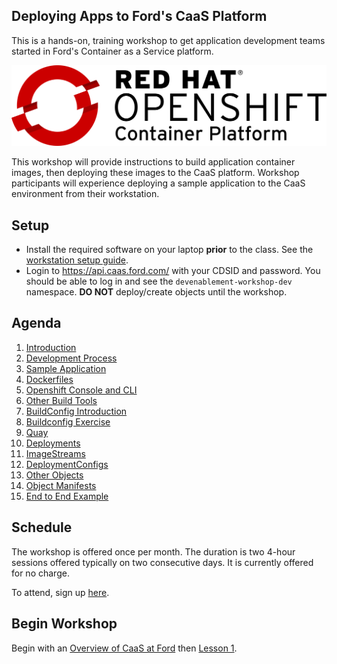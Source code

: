 ## Deploying Apps to Ford's CaaS Platform

This is a hands-on, training workshop to get application development teams started in Ford's Container as a Service platform.

![OpenShift Logo](images/OpenShift_Logo.svg)

This workshop will provide instructions to build application container images, then deploying these images to the CaaS platform. Workshop participants will experience deploying a sample application to the CaaS environment from their workstation. 

## Setup

- Install the required software on your laptop **prior** to the class. See the [workstation setup guide](workstation-setup.md). 
- Login to https://api.caas.ford.com/ with your CDSID and password. You should be able to log in and see the `devenablement-workshop-dev` namespace. **DO NOT** deploy/create objects until the workshop.

## Agenda

1. [Introduction](./lessons/1-introduction.md)
1. [Development Process](./lessons/2-development.md)
1. [Sample Application](./lessons/3-application.md)
1. [Dockerfiles](./lessons/4-dockerfiles.md)
1. [Openshift Console and CLI](./lessons/5-console.md)
1. [Other Build Tools](./lessons/6-buildtools.md)
1. [BuildConfig Introduction](./lessons/7-buildintro.md)
1. [Buildconfig Exercise](./lessons/8-buildconfig.md)
1. [Quay](./lessons/9-quay.md)
1. [Deployments](./lessons/10-deployment.md)
1. [ImageStreams](./lessons/11-imagestreams.md)
1. [DeploymentConfigs](./lessons/12-deploymentconfig.md)
1. [Other Objects](./lessons/13-objects.md)
1. [Object Manifests](./lessons/14-objectmanifest.md)
1. [End to End Example](./lessons/15-endtoend.md)

## Schedule

The workshop is offered once per month. The duration is two 4-hour sessions offered typically on two consecutive days. It is currently offered for no charge.

To attend, sign up [here](https://it2.spt.ford.com/sites/dev/Lists/RegisterForEvent/newform.aspx).

## Begin Workshop

Begin with an [Overview of CaaS at Ford](https://it2.spt.ford.com/sites/dev/Documents/CaaS-At-Ford_Workshop.pptx) then [Lesson 1](./lessons/1-introduction.md).
